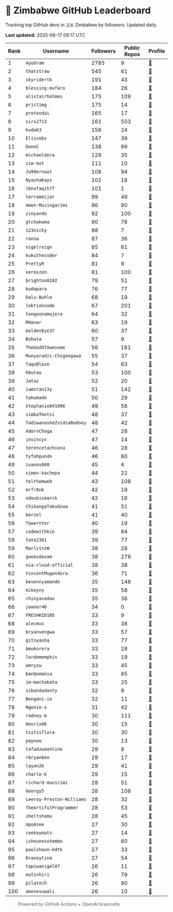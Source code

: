# 🦍 Zimbabwe GitHub Leaderboard

Tracking top GitHub devs in 🇿🇼 Zimbabwe by followers. Updated daily.

<!-- START LEADERBOARD -->
**Last updated:** 2025-06-17 09:17 UTC  

| Rank | Username | Followers | Public Repos | Profile |
|------|----------|-----------|--------------|---------|
| 1 | `AyuGram` | 2785 | 9 | [🔗](https://github.com/AyuGram) |
| 2 | `thatstraw` | 545 | 61 | [🔗](https://github.com/thatstraw) |
| 3 | `skyridertk` | 191 | 43 | [🔗](https://github.com/skyridertk) |
| 4 | `blessing-mufaro` | 184 | 26 | [🔗](https://github.com/blessing-mufaro) |
| 5 | `alistairholmes` | 175 | 109 | [🔗](https://github.com/alistairholmes) |
| 6 | `prjctimg` | 175 | 14 | [🔗](https://github.com/prjctimg) |
| 7 | `protendai` | 165 | 17 | [🔗](https://github.com/protendai) |
| 8 | `sirx2713` | 161 | 503 | [🔗](https://github.com/sirx2713) |
| 9 | `kudak3` | 156 | 24 | [🔗](https://github.com/kudak3) |
| 10 | `Elisvobs` | 147 | 39 | [🔗](https://github.com/Elisvobs) |
| 11 | `DonnC` | 138 | 89 | [🔗](https://github.com/DonnC) |
| 12 | `michaeldera` | 129 | 35 | [🔗](https://github.com/michaeldera) |
| 13 | `zim-bot` | 111 | 10 | [🔗](https://github.com/zim-bot) |
| 14 | `Ju99ernaut` | 108 | 94 | [🔗](https://github.com/Ju99ernaut) |
| 15 | `NyashaKays` | 102 | 18 | [🔗](https://github.com/NyashaKays) |
| 16 | `ibnufaqih77` | 101 | 1 | [🔗](https://github.com/ibnufaqih77) |
| 17 | `terrameijar` | 99 | 49 | [🔗](https://github.com/terrameijar) |
| 18 | `Amen-Musingarimi` | 96 | 90 | [🔗](https://github.com/Amen-Musingarimi) |
| 19 | `zinyando` | 92 | 100 | [🔗](https://github.com/zinyando) |
| 20 | `gtchakama` | 90 | 78 | [🔗](https://github.com/gtchakama) |
| 21 | `123nicky` | 88 | 7 | [🔗](https://github.com/123nicky) |
| 22 | `ronna` | 87 | 36 | [🔗](https://github.com/ronna) |
| 23 | `nigelreign` | 85 | 61 | [🔗](https://github.com/nigelreign) |
| 24 | `kukuthecoder` | 84 | 7 | [🔗](https://github.com/kukuthecoder) |
| 25 | `PrettyR` | 81 | 9 | [🔗](https://github.com/PrettyR) |
| 26 | `xeroxzen` | 81 | 100 | [🔗](https://github.com/xeroxzen) |
| 27 | `brighton0102` | 79 | 51 | [🔗](https://github.com/brighton0102) |
| 28 | `kudapara` | 76 | 77 | [🔗](https://github.com/kudapara) |
| 29 | `Dalu-Buhle` | 68 | 19 | [🔗](https://github.com/Dalu-Buhle) |
| 30 | `loktioncode` | 67 | 201 | [🔗](https://github.com/loktioncode) |
| 31 | `tongoonamujera` | 64 | 32 | [🔗](https://github.com/tongoonamujera) |
| 32 | `RHavar` | 63 | 19 | [🔗](https://github.com/RHavar) |
| 33 | `GoldenEye37` | 60 | 37 | [🔗](https://github.com/GoldenEye37) |
| 34 | `Bshata` | 57 | 9 | [🔗](https://github.com/Bshata) |
| 35 | `TheGodOfAwesome` | 56 | 161 | [🔗](https://github.com/TheGodOfAwesome) |
| 36 | `Munyaradzi-Chigangawa` | 55 | 37 | [🔗](https://github.com/Munyaradzi-Chigangawa) |
| 37 | `TaqsBlaze` | 54 | 63 | [🔗](https://github.com/TaqsBlaze) |
| 38 | `hbutau` | 53 | 100 | [🔗](https://github.com/hbutau) |
| 39 | `Jataz` | 52 | 20 | [🔗](https://github.com/Jataz) |
| 40 | `iamstan13y` | 51 | 142 | [🔗](https://github.com/iamstan13y) |
| 41 | `takumade` | 50 | 29 | [🔗](https://github.com/takumade) |
| 42 | `Stephanie041996` | 49 | 56 | [🔗](https://github.com/Stephanie041996) |
| 43 | `simbaTmotsi` | 48 | 37 | [🔗](https://github.com/simbaTmotsi) |
| 44 | `TadiwanasheZvidzaRodney` | 48 | 42 | [🔗](https://github.com/TadiwanasheZvidzaRodney) |
| 45 | `AdornChoga` | 47 | 28 | [🔗](https://github.com/AdornChoga) |
| 46 | `invincyx` | 47 | 14 | [🔗](https://github.com/invincyx) |
| 47 | `terencetachiona` | 46 | 28 | [🔗](https://github.com/terencetachiona) |
| 48 | `tyfahpundo` | 46 | 80 | [🔗](https://github.com/tyfahpundo) |
| 49 | `ivanov660` | 45 | 4 | [🔗](https://github.com/ivanov660) |
| 50 | `simon-kachepa` | 44 | 22 | [🔗](https://github.com/simon-kachepa) |
| 51 | `telthemweb` | 43 | 108 | [🔗](https://github.com/telthemweb) |
| 52 | `mrfr8nk` | 42 | 19 | [🔗](https://github.com/mrfr8nk) |
| 53 | `ndoubismarck` | 42 | 16 | [🔗](https://github.com/ndoubismarck) |
| 54 | `ChikangaTakudzwa` | 41 | 51 | [🔗](https://github.com/ChikangaTakudzwa) |
| 55 | `berzel` | 41 | 40 | [🔗](https://github.com/berzel) |
| 56 | `Towernter` | 40 | 19 | [🔗](https://github.com/Towernter) |
| 57 | `codewithkin` | 39 | 84 | [🔗](https://github.com/codewithkin) |
| 58 | `tate2301` | 39 | 77 | [🔗](https://github.com/tate2301) |
| 59 | `MarlvinzW` | 38 | 28 | [🔗](https://github.com/MarlvinzW) |
| 60 | `gwokudasam` | 38 | 279 | [🔗](https://github.com/gwokudasam) |
| 61 | `nia-cloud-official` | 38 | 38 | [🔗](https://github.com/nia-cloud-official) |
| 62 | `VincentMugondora` | 36 | 71 | [🔗](https://github.com/VincentMugondora) |
| 63 | `bevennyamande` | 35 | 148 | [🔗](https://github.com/bevennyamande) |
| 64 | `mikeyny` | 35 | 58 | [🔗](https://github.com/mikeyny) |
| 65 | `chinyavadav` | 35 | 36 | [🔗](https://github.com/chinyavadav) |
| 66 | `jowner46` | 34 | 0 | [🔗](https://github.com/jowner46) |
| 67 | `FRESHKID105` | 33 | 9 | [🔗](https://github.com/FRESHKID105) |
| 68 | `alecmus` | 33 | 38 | [🔗](https://github.com/alecmus) |
| 69 | `bryanvengwa` | 33 | 57 | [🔗](https://github.com/bryanvengwa) |
| 70 | `gitnyasha` | 33 | 77 | [🔗](https://github.com/gitnyasha) |
| 71 | `bmukorera` | 33 | 28 | [🔗](https://github.com/bmukorera) |
| 72 | `lordememphis` | 33 | 19 | [🔗](https://github.com/lordememphis) |
| 73 | `omryzw` | 33 | 45 | [🔗](https://github.com/omryzw) |
| 74 | `banQomania` | 33 | 65 | [🔗](https://github.com/banQomania) |
| 75 | `im-machakata` | 33 | 25 | [🔗](https://github.com/im-machakata) |
| 76 | `sibandadonty` | 32 | 9 | [🔗](https://github.com/sibandadonty) |
| 77 | `Bongani-io` | 32 | 11 | [🔗](https://github.com/Bongani-io) |
| 78 | `Ngonie-x` | 31 | 42 | [🔗](https://github.com/Ngonie-x) |
| 79 | `rodney-m` | 30 | 111 | [🔗](https://github.com/rodney-m) |
| 80 | `Henrix06` | 30 | 15 | [🔗](https://github.com/Henrix06) |
| 81 | `tsitsiflora` | 30 | 30 | [🔗](https://github.com/tsitsiflora) |
| 82 | `paynow` | 30 | 13 | [🔗](https://github.com/paynow) |
| 83 | `tafadzwaonline` | 29 | 8 | [🔗](https://github.com/tafadzwaonline) |
| 84 | `rbryanben` | 29 | 17 | [🔗](https://github.com/rbryanben) |
| 85 | `layan2k` | 29 | 41 | [🔗](https://github.com/layan2k) |
| 86 | `charle-k` | 29 | 15 | [🔗](https://github.com/charle-k) |
| 87 | `richard-muvirimi` | 28 | 51 | [🔗](https://github.com/richard-muvirimi) |
| 88 | `Georgy5` | 28 | 108 | [🔗](https://github.com/Georgy5) |
| 89 | `Leeroy-Preston-Williams` | 28 | 32 | [🔗](https://github.com/Leeroy-Preston-Williams) |
| 90 | `TheArtifulProgrammer` | 28 | 53 | [🔗](https://github.com/TheArtifulProgrammer) |
| 91 | `sheltshamu` | 28 | 45 | [🔗](https://github.com/sheltshamu) |
| 92 | `mpumzee` | 27 | 30 | [🔗](https://github.com/mpumzee) |
| 93 | `ceekaymats` | 27 | 14 | [🔗](https://github.com/ceekaymats) |
| 94 | `isheunesutembo` | 27 | 60 | [🔗](https://github.com/isheunesutembo) |
| 95 | `paulshaun-kdtk` | 27 | 33 | [🔗](https://github.com/paulshaun-kdtk) |
| 96 | `Draxeytina` | 27 | 54 | [🔗](https://github.com/Draxeytina) |
| 97 | `tapiwanigel07` | 26 | 11 | [🔗](https://github.com/tapiwanigel07) |
| 98 | `mutinhiri` | 26 | 79 | [🔗](https://github.com/mutinhiri) |
| 99 | `pilatech` | 26 | 80 | [🔗](https://github.com/pilatech) |
| 100 | `amosesuwali` | 26 | 10 | [🔗](https://github.com/amosesuwali) |
<!-- END LEADERBOARD -->

> Powered by GitHub Actions + OpenAI braincells

